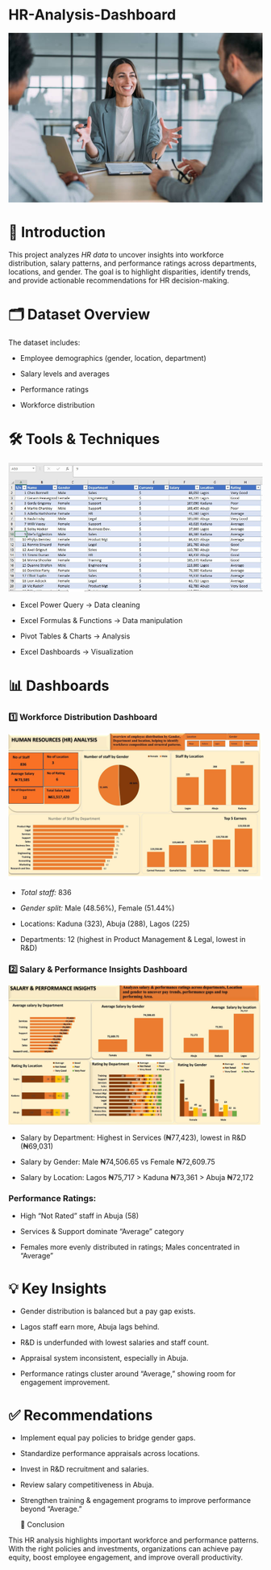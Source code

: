 # HR-Analysis-Dashboard
![](HR-picture.jpg)

# 📌 Introduction

This project analyzes _HR data_ to uncover insights into workforce distribution, salary patterns, and performance ratings across departments, locations, and gender. The goal is to highlight disparities, identify trends, and provide actionable recommendations for HR decision-making.

# 🗂 Dataset Overview

The dataset includes:

- Employee demographics (gender, location, department)

- Salary levels and averages

- Performance ratings

- Workforce distribution

# 🛠 Tools & Techniques
![](HR_cleaning.jpg)
- Excel Power Query → Data cleaning

- Excel Formulas & Functions → Data manipulation

- Pivot Tables & Charts → Analysis

- Excel Dashboards → Visualization

# 📊 Dashboards
### 1️⃣ Workforce Distribution Dashboard
![](HR_Dashboard.jpg)
- _Total staff:_ 836

- _Gender split:_ Male (48.56%), Female (51.44%)

- Locations: Kaduna (323), Abuja (288), Lagos (225)

- Departments: 12 (highest in Product Management & Legal, lowest in R&D)

### 2️⃣ Salary & Performance Insights Dashboard
![](HR_salary.jpg)

- Salary by Department: Highest in Services (₦77,423), lowest in R&D (₦69,031)

- Salary by Gender: Male ₦74,506.65 vs Female ₦72,609.75

- Salary by Location: Lagos ₦75,717 > Kaduna ₦73,361 > Abuja ₦72,172

### Performance Ratings:

- High “Not Rated” staff in Abuja (58)

- Services & Support dominate “Average” category

- Females more evenly distributed in ratings; Males concentrated in “Average”

# 💡 Key Insights

- Gender distribution is balanced but a pay gap exists.

- Lagos staff earn more, Abuja lags behind.

- R&D is underfunded with lowest salaries and staff count.

- Appraisal system inconsistent, especially in Abuja.

- Performance ratings cluster around “Average,” showing room for engagement improvement.

# ✅ Recommendations

- Implement equal pay policies to bridge gender gaps.

- Standardize performance appraisals across locations.

- Invest in R&D recruitment and salaries.

- Review salary competitiveness in Abuja.

- Strengthen training & engagement programs to improve performance beyond “Average.”

  📖 Conclusion
 
This HR analysis highlights important workforce and performance patterns. With the right policies and investments, organizations can achieve pay equity, boost employee engagement, and improve overall productivity.
